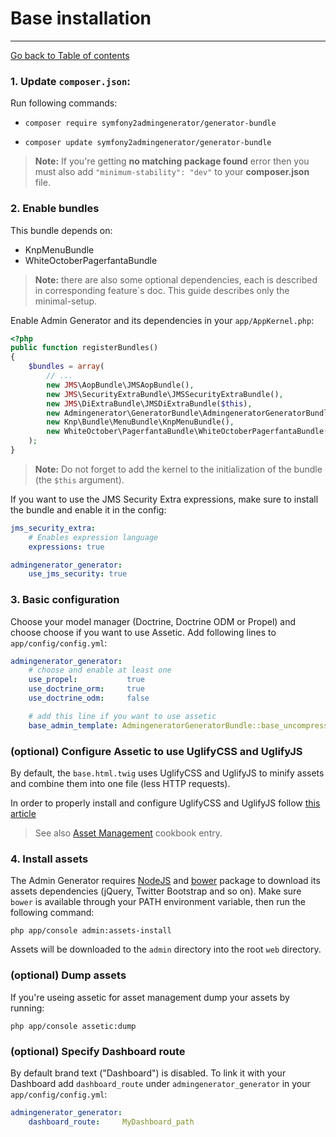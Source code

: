 # Base installation
---------------------------------------

[Go back to Table of contents][back-to-index]


### 1. Update `composer.json`:

Run following commands:

* `composer require symfony2admingenerator/generator-bundle`

* `composer update symfony2admingenerator/generator-bundle`

> **Note:** If you're getting **no matching package found** error then you must also add `"minimum-stability": "dev"` to your **composer.json** file.

### 2. Enable bundles

This bundle depends on:

 * KnpMenuBundle
 * WhiteOctoberPagerfantaBundle

> **Note:** there are also some optional dependencies, each is described in corresponding feature`s doc. This guide describes only the minimal-setup.

Enable Admin Generator and its dependencies in your `app/AppKernel.php`:

```php
<?php
public function registerBundles()
{
    $bundles = array(
        // ...
        new JMS\AopBundle\JMSAopBundle(),
        new JMS\SecurityExtraBundle\JMSSecurityExtraBundle(),
        new JMS\DiExtraBundle\JMSDiExtraBundle($this),
        new Admingenerator\GeneratorBundle\AdmingeneratorGeneratorBundle($this),
        new Knp\Bundle\MenuBundle\KnpMenuBundle(),
        new WhiteOctober\PagerfantaBundle\WhiteOctoberPagerfantaBundle(),
    );
}
```

> **Note:** Do not forget to add the kernel to the initialization of the bundle (the `$this` argument).

If you want to use the JMS Security Extra expressions, make sure to install the bundle and enable it in the config:

```yaml
jms_security_extra:
    # Enables expression language
    expressions: true

admingenerator_generator:
	use_jms_security: true
```

### 3. Basic configuration

Choose your model manager (Doctrine, Doctrine ODM or Propel) and choose choose if you want to use Assetic. Add following lines to `app/config/config.yml`:

```yaml
admingenerator_generator:
    # choose and enable at least one
    use_propel:           true
    use_doctrine_orm:     true
    use_doctrine_odm:     false

    # add this line if you want to use assetic
    base_admin_template: AdmingeneratorGeneratorBundle::base_uncompressed.html.twig
```

### (optional) Configure Assetic to use UglifyCSS and UglifyJS

By default, the `base.html.twig` uses UglifyCSS and UglifyJS to minify assets and combine them into one file (less HTTP requests).

In order to properly install and configure UglifyCSS and UglifyJS follow [this article](http://symfony.com/doc/current/cookbook/assetic/uglifyjs.html)

> See also [Asset Management](http://symfony.com/doc/current/cookbook/assetic/asset_management.html) cookbook entry.

### 4. Install assets

The Admin Generator requires [NodeJS](http://nodejs.org/) and [bower](http://bower.io/) package to download its assets dependencies (jQuery, Twitter Bootstrap and so on).
Make sure `bower` is available through your PATH environment variable, then run the following command:

`php app/console admin:assets-install`

Assets will be downloaded to the `admin` directory into the root `web` directory. 

### (optional) Dump assets

If you're useing assetic for asset management dump your assets by running:

`php app/console assetic:dump`

### (optional) Specify Dashboard route

By default brand text ("Dashboard") is disabled. To link it with your Dashboard add `dashboard_route` under `admingenerator_generator` in your `app/config/config.yml`:

```yaml
admingenerator_generator:
    dashboard_route:     MyDashboard_path
```

[back-to-index]: ../documentation.md